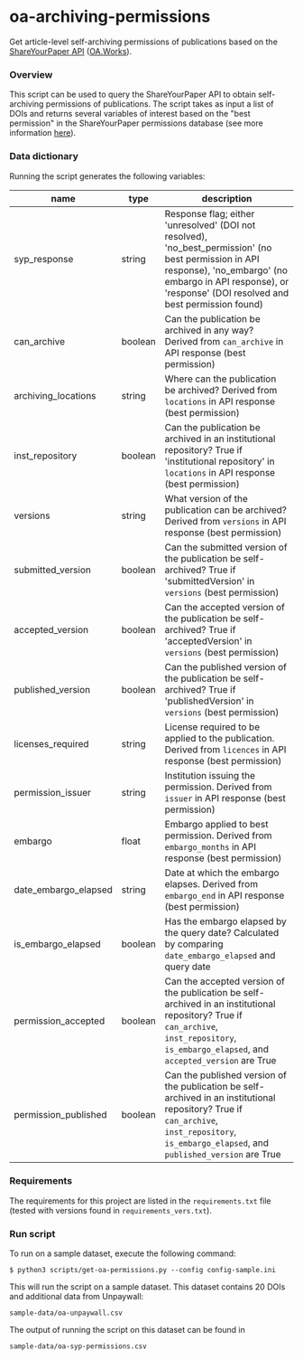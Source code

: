 # oa-archiving-permissions
Get article-level self-archiving permissions
of publications based on the
[ShareYourPaper API](https://openaccessbutton.org/api)
([OA.Works](https://oa.works)).

### Overview
This script can be used to query the ShareYourPaper
API to obtain self-archiving permissions of
publications. The script takes as input a list of
DOIs and returns several variables of interest
based on the "best permission" in the ShareYourPaper
permissions database
(see more information [here](https://shareyourpaper.org/permissions#learnmore)).

### Data dictionary
Running the script generates the following variables:

|name|type|description|
|---|---|---|
|syp_response|string|Response flag; either 'unresolved' (DOI not resolved), 'no_best_permission' (no best permission in API response), 'no_embargo' (no embargo in API response), or 'response' (DOI resolved and best permission found)|
|can_archive|boolean|Can the publication be archived in any way? Derived from `can_archive` in API response (best permission)|
|archiving_locations|string|Where can the publication be archived? Derived from `locations` in API response (best permission)|
|inst_repository|boolean|Can the publication be archived in an institutional repository? True if 'institutional repository' in `locations` in API response (best permission)|
|versions|string|What version of the publication can be archived? Derived from `versions` in API response (best permission)|
|submitted_version|boolean|Can the submitted version of the publication be self-archived? True if 'submittedVersion' in `versions` (best permission)|
|accepted_version|boolean|Can the accepted version of the publication be self-archived? True if 'acceptedVersion' in `versions` (best permission)|
|published_version|boolean|Can the published version of the publication be self-archived? True if 'publishedVersion' in `versions` (best permission)|
|licenses_required|string|License required to be applied to the publication. Derived from `licences` in API response (best permission)|
|permission_issuer|string|Institution issuing the permission. Derived from `issuer` in API response (best permission) |
|embargo|float|Embargo applied to best permission. Derived from `embargo_months` in API response (best permission)|
|date_embargo_elapsed|string|Date at which the embargo elapses. Derived from `embargo_end` in API response (best permission)|
|is_embargo_elapsed|boolean|Has the embargo elapsed by the query date? Calculated by comparing `date_embargo_elapsed` and query date|
|permission_accepted|boolean|Can the accepted version of the publication be self-archived in an institutional repository? True if `can_archive`, `inst_repository`, `is_embargo_elapsed`, and `accepted_version` are True|
|permission_published|boolean|Can the published version of the publication be self-archived in an institutional repository? True if `can_archive`, `inst_repository`, `is_embargo_elapsed`, and `published_version` are True|

### Requirements
The requirements for this project are listed in
the `requirements.txt` file (tested with versions
found in `requirements_vers.txt`).

### Run script
To run on a sample dataset, execute the following command:
```
$ python3 scripts/get-oa-permissions.py --config config-sample.ini
```
This will run the script on a sample dataset. This
dataset contains 20 DOIs and additional data from
Unpaywall:
```
sample-data/oa-unpaywall.csv
```
The output of running the script on this
dataset can be found in
```
sample-data/oa-syp-permissions.csv
```
